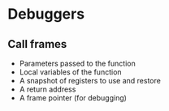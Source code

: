 # Debuggers
## Call frames
- Parameters passed to the function
- Local variables of the function
- A snapshot of registers to use and restore
- A return address
- A frame pointer (for debugging)

